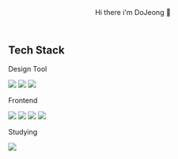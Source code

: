 
<header>
   Hi there i'm DoJeong 👋
</header>
<div>
  <h2>Tech Stack</h2>
  <div>
  <p>Design Tool</p>
    <span>
  <img src="https://img.shields.io/badge/adobeillustrator-FF9A00?style=for-the-badge&logo=adobeillustrator&logoColor=black">
    </span>
    <span>
        <img src="https://img.shields.io/badge/adobephotoshop-31A8FF?style=for-the-badge&logo=adobephotoshop&logoColor=black">
    </span>
      <span>
        <img src="https://img.shields.io/badge/figma-F24E1E?style=for-the-badge&logo=figma&logoColor=black">
    </span>
  </div>

  <div>
    <p>Frontend</p>
    <span>
       <img src="https://img.shields.io/badge/html5-E34F26?style=for-the-badge&logo=html5&logoColor=black">
    </span>
       <span>
       <img src="https://img.shields.io/badge/css3-1572B6?style=for-the-badge&logo=css3&logoColor=black">
    </span>
       <span>
       <img src="https://img.shields.io/badge/javascript-F7DF1E?style=for-the-badge&logo=javascript&logoColor=black">
    </span>
         <span>
       <img src="https://img.shields.io/badge/jquery-0769AD?style=for-the-badge&logo=jquery&logoColor=black">
    </span>
  </div>

  <div>
    <p>Studying</p>
    <span>  <img src="https://img.shields.io/badge/react-61DAFB?style=for-the-badge&logo=react&logoColor=black"></span>
  </div>


</div>
